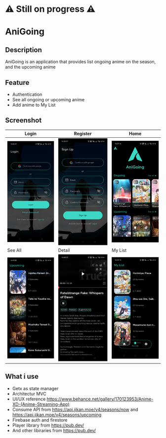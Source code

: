 # ⚠️ Still on progress ⚠️ 

# AniGoing

## Description
AniGoing is an application that provides list ongoing anime on the season, and the upcoming anime

## Feature
- Authentication
- See all ongoing or upcoming anime
- Add anime to My List

## Screenshot

| Login        | Register    | Home        |
|--------------|-----------|-------|
| <img src="app_screenshot/login.jpg" width="250"/> | <img src="app_screenshot/register.jpg" width="250"/> | <img src="app_screenshot/home.jpg" width="250"/> |
| See All        | Detail    | My List        |
| <img src="app_screenshot/see_all.jpg" width="250"/> | <img src="app_screenshot/detail.jpg" width="250"/> | <img src="app_screenshot/mylist.jpg" width="250"/> |


## What i use
- Getx as state manager
- Architectur MVC
- UI/UX reference https://www.behance.net/gallery/170123953/Anime-XD-(Anime-Streaming-App)
- Consume API from https://api.jikan.moe/v4/seasons/now and https://api.jikan.moe/v4/seasons/upcoming
- Firebase auth and firestore
- Player library from https://pub.dev/
- And other libiraries from https://pub.dev/
